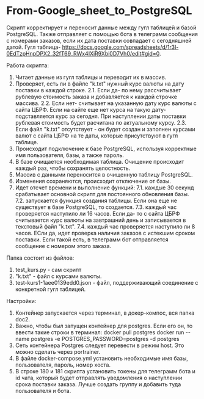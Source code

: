 # From-Google_sheet_to_PostgreSQL

Скрипт корректирует и переносит данные между гугл таблицей и базой PostgreSQL.
Также отправляет с помощью бота в телеграмм сообщения с номерами заказов, если их дата поставки совпадает с сегодняшней датой.
Гугл таблица- https://docs.google.com/spreadsheets/d/1r3l-0EdTzpHnpDPX2_32fT69_RWx4IXiR9Xbi0D7Vh0/edit#gid=0.

Работа скрипта:
1. Читает данные из гугл таблицы и переводит их в массив.
2. Проверяет, есть ли в файле "k.txt" нужный курс валюты на дату поставки в каждой строке. 
  2.1. Если да- по нему рассчитывает рублевую стоимость заказа и добавляется к каждой строчке массива.
  2.2. Если нет- считывает на указанную дату курс валюты с сайта ЦБРФ. Если на сайте еще нет курса на такую дату- подставляется курс за сегодня. 
  При наступлении даты поставки рублевая стоимость будет расчитана по актуальному курсу.
  2.3. Если файл "k.txt" отсутствует - он будет создан и заполнен курсами валют с сайта ЦБРФ на те даты, которые присутствуют в гугл таблице.
3. Происходит подключение к базе PostgreSQL, используя корректные имя пользователя, базы, а также пароль.
4. В базе очищается необходимая таблица. Очищение происходит каждый раз, чтобы сохранять целостность.
5. Массив с данными переносится в очищенную таблицу PostgreSQL.
6. Изменения сохраняются, происходит отключение от базы.
7. Идет отсчет времени и выполнение функций:
  7.1. каждые 30 секунд срабатывает основной скрипт для постоянного обновления базы.
  7.2. запускается функция создания таблицы. Если она еще не существует в базе PostgreSQL, то создается.
  7.3. каждый час проверяется наступило ли 16 часов. Если да- то с сайта ЦБРФ считывается курс валюты на завтрашний день и записывается в текстовый файл "k.txt".
  7.4. каждый час проверяется наступило ли 8 часов. ЕСли да, идет проверка наличия заказов с истекшим сроком поставки. Если такой есть, в телеграмм бот отправляется сообщение с номером этого заказа.

Папка состоит из файлов:
1. test_kurs.py - сам скрипт
2. "k.txt" - файл с курсами валюты.
3. test-kurs1-1aee0139edd0.json - файл, поддерживающий соединение с конкретной гугл таблицей.

Настройки:
1. Контейнер запускается через терминал, в докер-компос, вся папка doc2.
2. Важно, чтобы был запущен контейнер для postgres. Если его он, то ввести такие строки в терминал:
  docker pull postgres
  docker run --name postgres -e POSTGRES_PASSWORD=postgres -d postgres
3. Сеть контейнера Postgres следует перевести в режим host. Это можно сделать через portrainer.
4. В файле docker-compose.yml установить необходимые имя базы, пользователя, пароль, номер хоста.
5. В строке 180 и 181 скрипта установить токены для телеграмм бота и id чата, который будет отправлять уведомления о наступлении срока поставки заказа. Лучше создать группу и добавить туда пользователя и бота.

